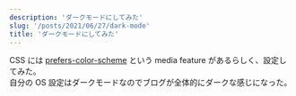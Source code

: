 ```yaml
---
description: 'ダークモードにしてみた'
slug: '/posts/2021/06/27/dark-mode'
title: 'ダークモードにしてみた'
---
```


CSS には [prefers-color-scheme](https://developer.mozilla.org/en-US/docs/Web/CSS/@media/prefers-color-scheme) という media feature があるらしく、設定してみた。  
自分の OS 設定はダークモードなのでブログが全体的にダークな感じになった。

